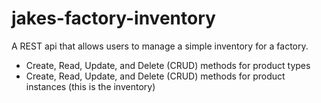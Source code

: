 # jakes-factory-inventory

A REST api that allows users to manage a simple inventory for a factory.

* Create, Read, Update, and Delete (CRUD) methods for product types
* Create, Read, Update, and Delete (CRUD) methods for product instances (this is the inventory)
